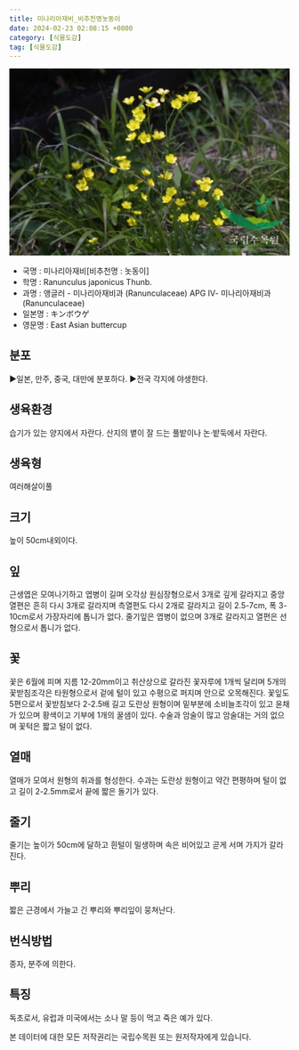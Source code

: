 ```yaml
---
title: 미나리아재비_비추천명놋동이
date: 2024-02-23 02:08:15 +0800
category: [식물도감]
tag: [식물도감]
---
```




![미나리아재비[비추천명 : 놋동이]](/assets/img/fileUpload/plants/basic/Ranunculaceae/Ranunculus/14148/1_th2.JPG)
- 국명 : 미나리아재비[비추천명 : 놋동이]
- 학명 : Ranunculus japonicus Thunb.
- 과명 : 앵글러 - 미나리아재비과 (Ranunculaceae) APG Ⅳ- 미나리아재비과 (Ranunculaceae)
- 일본명 : キンボウゲ
- 영문명 : East Asian buttercup


## 분포
▶일본, 만주, 중국, 대만에 분포하다.
▶전국 각지에 야생한다.
## 생육환경
습기가 있는 양지에서 자란다. 산지의 볕이 잘 드는 풀밭이나 논·밭둑에서 자란다.
## 생육형
여러해살이풀 
## 크기
높이 50cm내외이다.
## 잎
근생엽은 모여나기하고 엽병이 길며 오각상 원심장형으로서 3개로 깊게 갈라지고 중앙열편은 흔히 다시 3개로 갈라지며 측열편도 다시 2개로 갈라지고 길이 2.5-7cm, 폭 3-10cm로서 가장자리에 톱니가 없다. 줄기잎은 엽병이 없으며  3개로 갈라지고 열편은 선형으로서 톱니가 없다.
## 꽃
꽃은 6월에 피며 지름 12-20mm이고 취산상으로 갈라진 꽃자루에 1개씩 달리며 5개의 꽃받침조각은 타원형으로서 겉에 털이 있고 수평으로 퍼지며 안으로 오목해진다. 꽃잎도 5편으로서 꽃받침보다 2-2.5배 길고 도란상 원형이며 밑부분에 소비늘조각이 있고 윤채가 있으며 황색이고 기부에 1개의 꿀샘이 있다. 수술과 암술이 많고 암술대는 거의 없으며 꽃턱은 짧고 털이 없다.
## 열매
열매가 모여서 원형의 취과를 형성한다. 수과는 도란상 원형이고 약간 편평하며 털이 없고 길이 2-2.5mm로서 끝에 짧은 돌기가 있다.
## 줄기
줄기는 높이가 50cm에 달하고 흰털이 밀생하며 속은 비어있고 곧게 서며 가지가 갈라진다.
## 뿌리
짧은 근경에서 가늘고 긴 뿌리와 뿌리잎이 뭉쳐난다.
## 번식방법
종자, 분주에 의한다.
## 특징
독초로서, 유럽과 미국에서는 소나 말 등이 먹고 죽은 예가 있다.






본 데이터에 대한 모든 저작권리는 국립수목원 또는 원저작자에게 있습니다.
